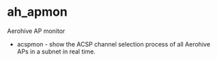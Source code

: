 # ah_apmon
Aerohive AP monitor

* acspmon - show the ACSP channel selection process of all Aerohive APs in a subnet in real time.
